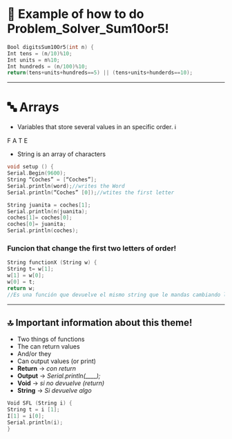 # :rocket: **Example of how to do Problem_Solver_Sum10or5!** 
```c++
Bool digitsSum10Or5(int n) {
Int tens = (n/10)%10;
Int units = n%10;
Int hundreds = (n/100)%10;
return(tens+units+hundreds==5) || (tens+units+hunderds==10); 
````
---

# 🔤 **Arrays**
- Variables that store several values in an specific order. ℹ️

F A T E

- String is an array of characters
```c++
void setup () {
Serial.Begin(9600);
String “Coches” = [“Coches”];
Serial.println(word);//writes the Word
Serial.println(“Coches” [0]);//wtites the first letter
```
```c++
String juanita = coches[1];
Serial.println(n(juanita);
coches[1]= coches[0];
coches[0]= juanita;
Serial.println(coches);
```
### **Funcion that change the first two letters of order!**
```c++
String functionX (String w) {
String t= w[1];
w[1] = w[0];
w[0] = t;
return w;
//Es una función que devuelve el mismo string que le mandas cambiando las dos primeras letras de orden.
```
---

## 🔝 **Important information about this theme!**
- Two things of functions
- The can return values
- And/or they 
- Can output values (or print)
- **Return** -> *con return*
- **Output** -> *Serial.println(____);*
- **Void** -> *si no devuelve (return)*
- **String** -> *Si devuelve algo*

```c++
Void SFL (String i) {
String t = i [1];
I[1] = i[0];
Serial.println(i);
}
```
